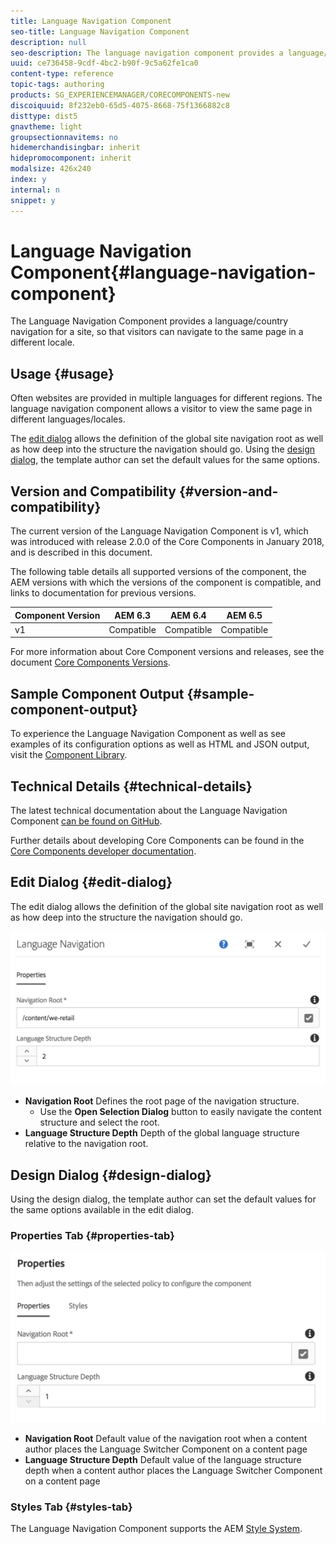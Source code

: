 ```yaml
---
title: Language Navigation Component
seo-title: Language Navigation Component
description: null
seo-description: The language navigation component provides a language/country navigation for a site, so that visitors can navigate to the same page in a different locale.
uuid: ce736458-9cdf-4bc2-b90f-9c5a62fe1ca0
content-type: reference
topic-tags: authoring
products: SG_EXPERIENCEMANAGER/CORECOMPONENTS-new
discoiquuid: 8f232eb0-65d5-4075-8668-75f1366882c8
disttype: dist5
gnavtheme: light
groupsectionnavitems: no
hidemerchandisingbar: inherit
hidepromocomponent: inherit
modalsize: 426x240
index: y
internal: n
snippet: y
---
```


# Language Navigation Component{#language-navigation-component}

The Language Navigation Component provides a language/country navigation for a site, so that visitors can navigate to the same page in a different locale.

## Usage {#usage}

Often websites are provided in multiple languages for different regions. The language navigation component allows a visitor to view the same page in different languages/locales.

The [edit dialog](#edit-dialog) allows the definition of the global site navigation root as well as how deep into the structure the navigation should go. Using the [design dialog](#design-dialog), the template author can set the default values for the same options.

## Version and Compatibility {#version-and-compatibility}

The current version of the Language Navigation Component is v1, which was introduced with release 2.0.0 of the Core Components in January 2018, and is described in this document.

The following table details all supported versions of the component, the AEM versions with which the versions of the component is compatible, and links to documentation for previous versions.

|Component Version|AEM 6.3|AEM 6.4|AEM 6.5|
|--- |--- |--- |--- |
|v1|Compatible|Compatible|Compatible|


For more information about Core Component versions and releases, see the document [Core Components Versions](versions.md).

## Sample Component Output {#sample-component-output}

To experience the Language Navigation Component as well as see examples of its configuration options as well as HTML and JSON output, visit the [Component Library](http://opensource.adobe.com/aem-core-wcm-components/library/language-navigation/language-structure/us/en/language-navigation.html).

## Technical Details {#technical-details}

The latest technical documentation about the Language Navigation Component [can be found on GitHub](https://github.com/adobe/aem-core-wcm-components/blob/master/content/src/content/jcr_root/apps/core/wcm/components/languagenavigation/v1/languagenavigation).

Further details about developing Core Components can be found in the [Core Components developer documentation](developing.md). 

## Edit Dialog {#edit-dialog}

The edit dialog allows the definition of the global site navigation root as well as how deep into the structure the navigation should go.

![](assets/screen_shot_2018-01-12at133353.png)

* **Navigation Root**
  Defines the root page of the navigation structure.
  * Use the **Open Selection Dialog** button to easily navigate the content structure and select the root.
* **Language Structure Depth**
  Depth of the global language structure relative to the navigation root.

## Design Dialog {#design-dialog}

Using the design dialog, the template author can set the default values for the same options available in the edit dialog.

### Properties Tab {#properties-tab}

![](assets/screen_shot_2018-01-12at133642.png)

* **Navigation Root**
  Default value of the navigation root when a content author places the Language Switcher Component on a content page
* **Language Structure Depth**
  Default value of the language structure depth when a content author places the Language Switcher Component on a content page

### Styles Tab {#styles-tab}

The Language Navigation Component supports the AEM [Style System](authoring.md#component-styling).